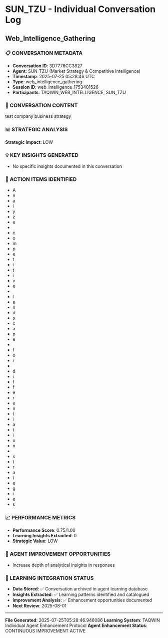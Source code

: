 # SUN_TZU - Individual Conversation Log
## Web_Intelligence_Gathering

### 📋 CONVERSATION METADATA
- **Conversation ID**: 3D7776CC3827
- **Agent**: SUN_TZU (Market Strategy & Competitive Intelligence)
- **Timestamp**: 2025-07-25 05:28:46 UTC
- **Type**: web_intelligence_gathering
- **Session ID**: web_intelligence_1753401526
- **Participants**: TAQWIN_WEB_INTELLIGENCE, SUN_TZU

### 🧠 CONVERSATION CONTENT
test company business strategy

### 📊 STRATEGIC ANALYSIS
**Strategic Impact**: LOW

### 💡 KEY INSIGHTS GENERATED
- No specific insights documented in this conversation

### 🎯 ACTION ITEMS IDENTIFIED
- A
- n
- a
- l
- y
- z
- e
-  
- c
- o
- m
- p
- e
- t
- i
- t
- i
- v
- e
-  
- l
- a
- n
- d
- s
- c
- a
- p
- e
-  
- f
- o
- r
-  
- d
- i
- f
- f
- e
- r
- e
- n
- t
- i
- a
- t
- i
- o
- n
-  
- s
- t
- r
- a
- t
- e
- g
- i
- e
- s

### 📈 PERFORMANCE METRICS
- **Performance Score**: 0.75/1.00
- **Learning Insights Extracted**: 0
- **Strategic Value**: LOW

### 🚀 AGENT IMPROVEMENT OPPORTUNITIES
- Increase depth of analytical insights in responses

### 🔄 LEARNING INTEGRATION STATUS
- **Data Stored**: ✅ Conversation archived in agent learning database
- **Insights Extracted**: ✅ Learning patterns identified and catalogued
- **Improvement Analysis**: ✅ Enhancement opportunities documented
- **Next Review**: 2025-08-01

---

**File Generated**: 2025-07-25T05:28:46.946086
**Learning System**: TAQWIN Individual Agent Enhancement Protocol
**Agent Enhancement Status**: CONTINUOUS IMPROVEMENT ACTIVE
